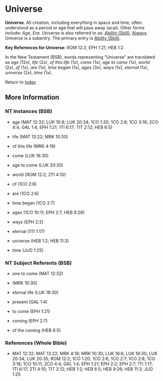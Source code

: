 # Universe
**Universe**. 
All creation, including everything in space and time, often understood as a period or age that will pass away (acai). 
Other forms include: 
*Age*, *Era*. 
Universe is also referred to as: 
[Ability (Skill)](Ability.md), [Always](Always.md). 
Universe is a subentry. The primary entry is 
[Ability (Skill)](Ability.md). 


**Key References for Universe**: 
ROM 12:2, EPH 1:21, HEB 1:2. 




In the New Testament (BSB), words representing “Universe” are translated as 
*age* (12x), *life* (2x), *of this life* (1x), *come* (1x), *age to come* (1x), *world* (2x), *of* (1x), *are* (1x), *time began* (1x), *ages* (3x), *ways* (1x), *eternal* (1x), *universe* (2x), *time* (1x). 


Return to [Index](00-Index.md)

## More Information

### NT Instances (BSB)

* age (MAT 12:32; LUK 16:8; LUK 20:34; 1CO 1:20; 1CO 2:8; 1CO 3:18; 2CO 4:4; GAL 1:4; EPH 1:21; 1TI 6:17; TIT 2:12; HEB 6:5)

* life (MAT 13:22; MRK 10:30)

* of this life (MRK 4:19)

* come (LUK 18:30)

* age to come (LUK 20:35)

* world (ROM 12:2; 2TI 4:10)

* of (1CO 2:6)

* are (1CO 2:6)

* time began (1CO 2:7)

* ages (1CO 10:11; EPH 2:7; HEB 9:26)

* ways (EPH 2:2)

* eternal (1TI 1:17)

* universe (HEB 1:2; HEB 11:3)

* time (JUD 1:25)



### NT Subject Referents (BSB)

* one to come (MAT 12:32)

*  (MRK 10:30)

* eternal life (LUK 18:30)

* present (GAL 1:4)

* to come (EPH 1:21)

* coming (EPH 2:7)

* of the coming (HEB 6:5)



### References (Whole Bible)

* MAT 12:32; MAT 13:22; MRK 4:19; MRK 10:30; LUK 16:8; LUK 18:30; LUK 20:34; LUK 20:35; ROM 12:2; 1CO 1:20; 1CO 2:6; 1CO 2:7; 1CO 2:8; 1CO 3:18; 1CO 10:11; 2CO 4:4; GAL 1:4; EPH 1:21; EPH 2:2; EPH 2:7; 1TI 1:17; 1TI 6:17; 2TI 4:10; TIT 2:12; HEB 1:2; HEB 6:5; HEB 9:26; HEB 11:3; JUD 1:25



